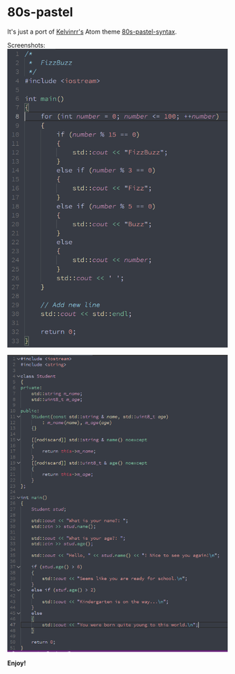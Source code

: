 # 80s-pastel

It's just a port of [Kelvinrr's](https://github.com/Kelvinrr) Atom theme [80s-pastel-syntax](https://github.com/Kelvinrr/80s-pastel-syntax).

Screenshots:  
![FizzBuzz code](/Images/FizzBuzz.PNG)

![Info code](/Images/Info.PNG)

**Enjoy!**
